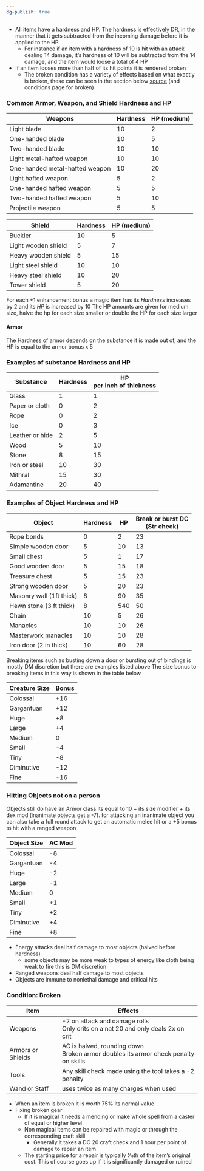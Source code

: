 ```yaml
---
dg-publish: true
---
```

- All items have a hardness and HP. The hardness is effectively DR, in the manner that it gets subtracted from the incoming damage before it is applied to the HP. 
	- For instance if an item with a hardness of 10 is hit with an attack dealing 14 damage, it’s hardness of 10 will be subtracted from the 14 damage, and the item would loose a total of 4 HP
- If an item looses more than half of its hit points it is rendered broken
	- The broken condition has a variety of effects based on what exactly is broken, these can be seen in the section below
[source](https://www.d20pfsrd.com/EQUIPMENT/DAMAGING-OBJECTS/#Table_Substance_Hardness_and_HP) (and conditions page for broken)
### Common Armor, Weapon, and Shield Hardness and HP

| Weapons                        | Hardness | HP (medium) |
| ------------------------------ | -------- | ----------- |
| Light blade                    | 10       | 2           |
| One-handed blade               | 10       | 5           |
| Two-handed blade               | 10       | 10          |
| Light metal-hafted weapon      | 10       | 10          |
| One-handed metal-hafted weapon | 10       | 20          |
| Light hafted weapon            | 5        | 2           |
| One-handed hafted weapon       | 5        | 5           |
| Two-handed hafted weapon       | 5        | 10          |
| Projectile weapon              | 5        | 5           |

| Shield              | Hardness | HP (medium) |
| ------------------- | -------- | ----------- |
| Buckler             | 10       | 5           |
| Light wooden shield | 5        | 7           |
| Heavy wooden shield | 5        | 15          |
| Light steel shield  | 10       | 10          |
| Heavy steel shield  | 10       | 20          |
| Tower shield        | 5        | 20          |
For each +1 enhancement bonus a magic item has its *Hardness* increases by 2 and its *HP* is increased by 10
The HP amounts are given for medium size, halve the hp for each size smaller or double the HP for each size larger
#### Armor
The Hardness of armor depends on the substance it is made out of, and the HP is equal to the armor bonus x 5
### Examples of substance Hardness and HP

| Substance       | Hardness | HP <br>per inch of thickness |
| --------------- | -------- | ---------------------------- |
| Glass           | 1        | 1                            |
| Paper or cloth  | 0        | 2                            |
| Rope            | 0        | 2                            |
| Ice             | 0        | 3                            |
| Leather or hide | 2        | 5                            |
| Wood            | 5        | 10                           |
| Stone           | 8        | 15                           |
| Iron or steel   | 10       | 30                           |
| Mithral         | 15       | 30                           |
| Adamantine      | 20       | 40                           |
### Examples of Object Hardness and HP

| Object                   | Hardness | HP  | Break or burst DC<br>(Str check) |
| ------------------------ | -------- | --- | -------------------------------- |
| Rope bonds               | 0        | 2   | 23                               |
| Simple wooden door       | 5        | 10  | 13                               |
| Small chest              | 5        | 1   | 17                               |
| Good wooden door         | 5        | 15  | 18                               |
| Treasure chest           | 5        | 15  | 23                               |
| Strong wooden door       | 5        | 20  | 23                               |
| Masonry wall (1ft thick) | 8        | 90  | 35                               |
| Hewn stone (3 ft thick)  | 8        | 540 | 50                               |
| Chain                    | 10       | 5   | 26                               |
| Manacles                 | 10       | 10  | 26                               |
| Masterwork manacles      | 10       | 10  | 28                               |
| Iron door (2 in thick)   | 10       | 60  | 28                               |
Breaking items such as busting down a door or bursting out of bindings is mostly DM discretion but there are examples listed above
The size bonus to breaking items in this way is shown in the table below

| Creature Size | Bonus |
| ------------- | ----- |
| Colossal      | +16   |
| Gargantuan    | +12   |
| Huge          | +8    |
| Large         | +4    |
| Medium        | 0     |
| Small         | -4    |
| Tiny          | -8    |
| Diminutive    | -12   |
| Fine          | -16   |
### Hitting Objects not on a person
Objects still do have an Armor class its equal to 10 + its size modifier + its dex mod (inanimate objects get a -7).
for attacking an inanimate object you can also take a full round attack to get an automatic melee hit or a +5 bonus to hit with a ranged weapon

| Object Size | AC Mod |
| ----------- | ------ |
| Colossal    | -8     |
| Gargantuan  | -4     |
| Huge        | -2     |
| Large       | -1     |
| Medium      | 0      |
| Small       | +1     |
| Tiny        | +2     |
| Diminutive  | +4     |
| Fine        | +8     |
- Energy attacks deal half damage to most objects (halved before hardness) 
	- some objects may be more weak to types of energy like cloth being weak to fire this is DM discretion
- Ranged weapons deal half damage to most objects 
- Objects are immune to nonlethal damage and critical hits
### Condition: Broken

| Item              | Effects                                                                               |
| ----------------- | ------------------------------------------------------------------------------------- |
| Weapons           | -2 on attack and damage rolls<br>Only crits on a nat 20 and only deals 2x on crit     |
| Armors or Shields | AC is halved, rounding down<br>Broken armor doubles its armor check penalty on skills |
| Tools             | Any skill check made using the tool takes a -2 penalty                                |
| Wand or Staff     | uses twice as many charges when used                                                  |
- When an item is broken it is worth 75% its normal value
- Fixing broken gear
	- If it is magical it needs a mending or make whole spell from a caster of equal or higher level
	- Non magical items can be repaired with magic or through the corresponding craft skill
		- Generally it takes a DC 20 craft check and 1 hour per point of damage to repair an item
	- The starting price for a repair is typically ⅒th of the item’s original cost. This of course goes up if it is significantly damaged or ruined